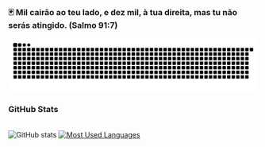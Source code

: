 ### 🃏 Mil cairão ao teu lado, e dez mil, à tua direita, mas tu não serás atingido. (Salmo 91:7) 



<picture align="center">
  <source media="(prefers-color-scheme: dark)" srcset="https://raw.githubusercontent.com/A1eFlxx/A1eFlxx/output/github-contribution-grid-snake-dark.svg">
  <source media="(prefers-color-scheme: light)" srcset="https://raw.githubusercontent.com/A1eFlxx/A1eFlxx/output/github-contribution-grid-snake-dark.svg">
  <img align="center" alt="github contribution grid snake animation" src="https://raw.githubusercontent.com/A1eFlxx/A1eFlxx/output/github-contribution-grid-snake.svg">
</picture>


 <h3>GitHub Stats</h3>
  <br>
  <img src="https://github-readme-stats-git-masterrstaa-rickstaa.vercel.app/api?username=A1eFlxx&hide_title=true&show_icons=true&include_all_commits=false&count_private=true&line_height=25&hide=issues&bg_color=000&title_color=FF00F6&text_color=FFF&border_radius=3&border_color=36123c&icon_color=FF00F6&theme=jolly" alt="GitHub stats">

  <a href="https://github.com/A1eFlxx/github-readme-stats">
    <img src="https://github-readme-stats-git-masterrstaa-rickstaa.vercel.app/api/top-langs/?username=A1eFlxx&line_height=10&card_width=290&layout=compact&hide_title=false&count_private=true&langs_count=4&show_icons=true&title_color=FF00F6&hide=html,scss,less&bg_color=000&text_color=8B8B8B&border_radius=3&border_color=561760&count_private=true" alt="Most Used Languages">
  </a>
</div>


